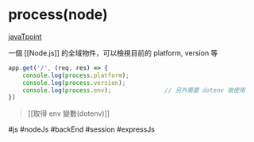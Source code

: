 # process(node)
[javaTpoint](https://www.javatpoint.com/nodejs-process)

一個 [[Node.js]] 的全域物件，可以檢視目前的 platform, version 等

```js
app.get('/', (req, res) => {
	console.log(process.platform);
	console.log(process.version);
	console.log(process.env);				// 另外需要 dotenv 做使用
})
```

> [[取得 env 變數(dotenv)]]






#js #nodeJs #backEnd #session #expressJs